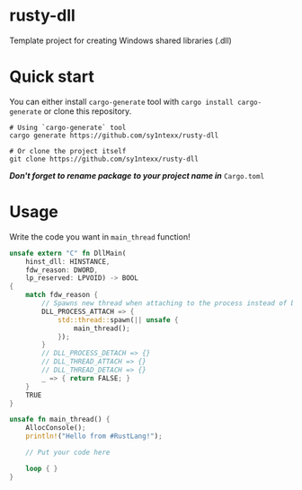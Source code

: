 # rusty-dll
Template project for creating Windows shared libraries (.dll)

# Quick start
You can either install `cargo-generate` tool with `cargo install cargo-generate` or clone this repository.
```
# Using `cargo-generate` tool
cargo generate https://github.com/sy1ntexx/rusty-dll

# Or clone the project itself
git clone https://github.com/sy1ntexx/rusty-dll
```

***Don't forget to rename package to your project name in*** `Cargo.toml`

# Usage
Write the code you want in `main_thread` function!
```rs
unsafe extern "C" fn DllMain(
    hinst_dll: HINSTANCE,
    fdw_reason: DWORD,
    lp_reserved: LPVOID) -> BOOL
{
    match fdw_reason {
        // Spawns new thread when attaching to the process instead of blocking DllMain
        DLL_PROCESS_ATTACH => {
            std::thread::spawn(|| unsafe {
                main_thread();
            });
        }
        // DLL_PROCESS_DETACH => {}
        // DLL_THREAD_ATTACH => {}
        // DLL_THREAD_DETACH => {}
        _ => { return FALSE; }
    }
    TRUE
}

unsafe fn main_thread() {
    AllocConsole();
    println!("Hello from #RustLang!");

    // Put your code here

    loop { }
}
```

